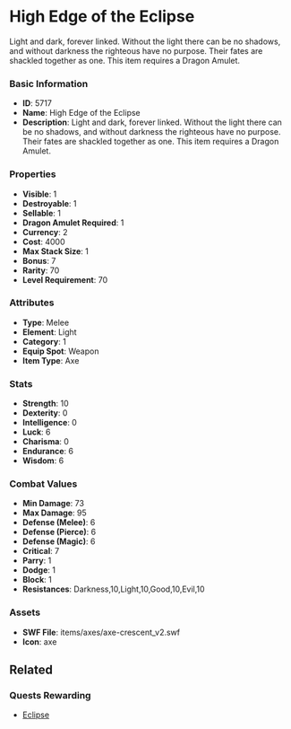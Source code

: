 # High Edge of the Eclipse

Light and dark, forever linked. Without the light there can be no shadows, and without darkness the  righteous have no purpose. Their fates are shackled together as one. This item requires a Dragon Amulet.

### Basic Information

- **ID**: 5717
- **Name**: High Edge of the Eclipse
- **Description**: Light and dark, forever linked. Without the light there can be no shadows, and without darkness the  righteous have no purpose. Their fates are shackled together as one. This item requires a Dragon Amulet.

### Properties

- **Visible**: 1
- **Destroyable**: 1
- **Sellable**: 1
- **Dragon Amulet Required**: 1
- **Currency**: 2
- **Cost**: 4000
- **Max Stack Size**: 1
- **Bonus**: 7
- **Rarity**: 70
- **Level Requirement**: 70

### Attributes

- **Type**: Melee
- **Element**: Light
- **Category**: 1
- **Equip Spot**: Weapon
- **Item Type**: Axe

### Stats

- **Strength**: 10
- **Dexterity**: 0
- **Intelligence**: 0
- **Luck**: 6
- **Charisma**: 0
- **Endurance**: 6
- **Wisdom**: 6

### Combat Values

- **Min Damage**: 73
- **Max Damage**: 95
- **Defense (Melee)**: 6
- **Defense (Pierce)**: 6
- **Defense (Magic)**: 6
- **Critical**: 7
- **Parry**: 1
- **Dodge**: 1
- **Block**: 1
- **Resistances**: Darkness,10,Light,10,Good,10,Evil,10

### Assets

- **SWF File**: items/axes/axe-crescent_v2.swf
- **Icon**: axe

## Related

### Quests Rewarding

- [Eclipse](../quests/805-eclipse.md)

